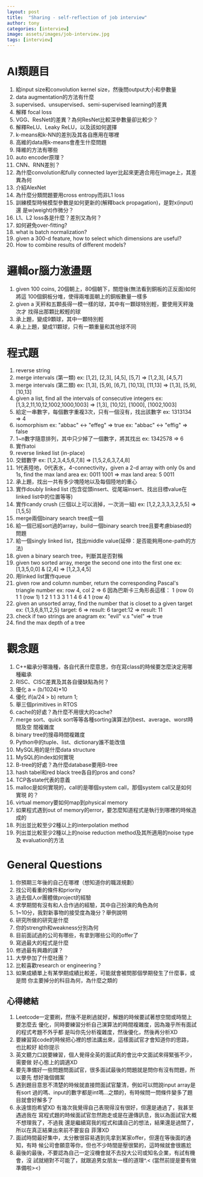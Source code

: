 ```yaml
---
layout: post
title:  "Sharing - self-reflection of job interview"
author: tony
categories: [interview]
image: assets/images/job-interview.jpg
tags: [interview]
---
```


# AI類題目

   1) 給input size和convolution kernel size，然後問output大小和參數量
   2) data augmentation的方法有什麼
   3) supervised、unsupervised、semi-supervised learning的差異
   4) 解釋 focal loss
   5) VGG、ResNet的差異？為何ResNet比較深參數量卻比較少？
   6) 解釋ReLU、Leaky ReLU，以及該如何選擇
   7) k-means和k-NN的差別及其各自應用在哪裡
   8) 高維的data用k-means會產生什麼問題
   9) 降維的方法有哪些
   10) auto encoder原理？
   11) CNN、RNN差別？
   12) 為什麼convolution和fully connected layer比起來更適合用在image上，其差
異為何
   13) 介紹AlexNet
   14) 為什麼分類問題要用cross entropy而非L1 loss
   15) 訓練模型時候模型參數是如何更新的(解釋back propagation)，是對x(input)還
是w(weight)作微分？
   16) L1、L2 loss各是什麼？差別又為何？
   17) 如何避免over-fitting?
   18) what is batch normalization?
   19) given a 300-d feature, how to select which dimensions are useful?
   20) How to combine results of different models?

# 邏輯or腦力激盪題
  1) given 100 coins, 20個朝上，80個朝下，關燈後(無法看到銅板的正反面)如何將這
100個銅板分堆，使得兩堆面朝上的銅板數量一樣多
  2) given a 天秤和五顆長得一模一樣的球，其中有一顆球特別輕，要使用天秤幾次才
找得出那顆比較輕的球
  3) 承上題，變成9顆球，其中一顆特別輕
  4) 承上上題，變成11顆球，只有一顆重量和其他球不同

# 程式題
  1) reverse string
  2) merge intervals (第一類)
     ex: [1,2], [2,3], [4,5], [5,7] => [1,2,3], [4,5,7]
  3) merge intervals (第二類)
     ex: [1,3], [5,9], [6,7], [10,13], [11,13] => [1,3], [5,9], [10,13]
  4) given a list, find all the intervals of consecutive integers
     ex: [1,3,2,11,10,12,1002,1000,1003] => [1,3], [10,12], [1000],
[1002,1003]
  5) 給定一串數字，每個數字重複3次，只有一個沒有，找出該數字
     ex: 1313134 => 4
  6) isomorphism
     ex: "abbac" <-> "effeg" => true
     ex: "abbac" <-> "effig" => false
  7) 1~n數字隨意排列，其中只少掉了一個數字，將其找出
     ex: 1342578 => 6
  8) 實作atoi
  9) reverse linked list (in-place)
  10) 交錯數字
     ex: [1,2,3,4,5,6,7,8] => [1,5,2,6,3,7,4,8]
  11) 1代表陸地，0代表水，4-connectivity，given a 2-d array with only 0s and
1s, find the max land area
     ex:
     0011
     1001  => max land area: 5
     0011
  12) 承上題，找出一共有多少塊陸地以及每個陸地的重心
  13) 實作doubly linked list (包含從頭insert、從尾端insert、找出目標value在
linked list中的位置等等)
  14) 實作candy crush (三個以上可以消掉，一次消一組)
      ex: [1,2,2,3,3,3,2,5,5] => [1,5,5]
  15) merge兩個binary search tree成一個
  16) 給一個已經sort過的array，build一個binary search tree且要考慮biased的問題
  17) 給一個singly linked list，找出middle value(延伸：是否能夠用one-path的方
法)
  18) given a binary search tree，判斷其是否對稱
  19) given two sorted array, merge the second one into the first one
      ex: [1,3,5,0,0] & [2,4] => [1,2,3,4,5]
  20) 用linked list實作queue
  21) given row and column number, return the corresponding Pascal's triangle
number
      ex: row 4, col 2 => 6
      因為巴斯卡三角形長這樣：
          1       (row 0)
         1 1      (row 1)
        1 2 1
       1 3 3 1
      1 4 6 4 1   (row 4)
  22) given an unsorted array, find the number that is closet to a given
target
      ex: {1,3,6,8,11,2,5}
      target: 6 => result: 6
      target:12 => result: 11
  23) check if two strings are anagram
      ex: "evil" v.s "viel" => true
  24) find the max depth of a tree


# 觀念題
  1) C++繼承分哪幾種，各自代表什麼意思，你在寫class的時候要怎麼決定用哪種繼承
  2) RISC、CISC差異及其各自優缺點為何？
  3) 優化 a = (b/1024)*10
  4) 優化 if(a/24 > b) return 1;
  5) 舉三個primitives in RTOS
  6) cache的好處？為什麼不用很大的cache?
  7) merge sort、quick sort等等各種sorting演算法的best、average、worst時間及空
間複雜度
  8) binary tree的搜尋時間複雜度
  9) Python中的tuple、list、dictionary誰不能改值
  10) MySQL用的是什麼data structure
  11) MySQL的index如何實現
  12) B-tree的好處？為什麼database要用B-tree
  13) hash tabel和red black tree各自的pros and cons?
  14) TCP各state代表的意義
  15) malloc是如何實現的，call的是哪個system call，那個system call又是如何實現
的？
  16) virtual memory要如何map到physical memory
  17) 如果程式遇到out of memory的error，要怎麼知道程式是執行到哪裡的時候造成的
  18) 列出並比較至少2種以上的interpolation method
  19) 列出並比較至少2種以上的noise reduction method及其所適用的noise type及
evaluation的方法

# General Questions
  1) 你預期三年後的自己在哪裡（想知道你的職涯規劃）
  2) 找公司看重的條件和priority
  3) 過去個人or團體做project的經驗
  4) 求學期間有沒有和人合作過的經驗，其中自己扮演的角色為何
  5) 1~10分，我對新事物的接受度為幾分？舉例說明
  6) 研究所做的研究是什麼
  7) 你的strength和weakness分別為何
  8) 目前面試過的公司有哪些，有拿到哪些公司的offer了
  9) 寫過最大的程式是什麼
  10) 修過最有興趣的課？
  11) 大學參加了什麼社團？
  12) 比較喜歡research or engineering？
  13) 如果成績單上有某學期成績比較差，可能就會被問那個學期發生了什麼事，或是問
你主要掉分的科目為何，為什麼之類的

心得總結
---
1) Leetcode一定要刷，然後不是刷過就好，解題的時候要試著想空間或時間上要怎麼去
優化，同時要練習分析自己演算法的時間複雜度，因為幾乎所有面試的程式考題不外乎都
是叫你先分析複雜度，然後優化，然後再分析XD
2) 要練習寫code的時候把心裡的想法講出來，這樣面試官才會知道你的思路，也比較好
給你提示
3) 英文聽力口說要練習，個人覺得全英的面試真的會比中文面試來得緊張不少，需要做
好心態上的調適XD
4) 要先準備好一些問題問面試官，很多面試最後的問題就是問你有沒有問題，所以要先
想好幾個備案
5) 遇到題目意思不清楚的時候就直接問面試官釐清，例如可以問說input array是有sort
過的嗎、input的數字都是int嗎...之類的，有時候問一問條件變多了題目就會好解多了
6) 永遠懷抱希望XD 有幾次我覺得自己表現得沒有很好，但還是通過了，我甚至遇過我在
寫程式題的時候面試官忽然跑走或是在邊傳訊息，我以為面試官大概不想理我了，不過我
還是繼續寫我的程式和講自己的想法，結果還是過關了，所以在真正結果出來前不要妄自
菲薄XD
7) 面試時間最好集中，太分散很容易遇到先拿到某家offer，但還在等後面的通知，有時
候公司會願意等你，但也不少時間是壓很緊的，這時候就會很尷尬
8) 最後的最後，不要認為自己一定沒機會就不去投大公司或知名企業，有試有機會，沒
試就絕對不可能了，就跟追男女朋友一樣的道理^.< (當然前提是要有做準備啦><)
